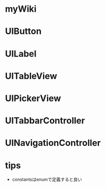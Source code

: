# myWiki



# UIButton
# UILabel

# UITableView

# UIPickerView

# UITabbarController
# UINavigationController

# tips
- constantsはenumで定義すると良い
